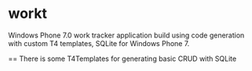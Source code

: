workt
=====

Windows Phone 7.0 work tracker application build using code generation with custom T4 templates, SQLite for Windows Phone 7.  

==
There is some T4Templates for generating basic CRUD with SQLite
